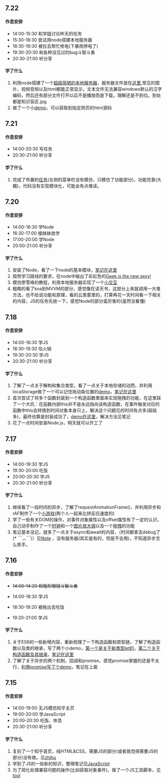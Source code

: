 ## 7.22

#### 作息安排

* 14:00-15:30 和学姐讨论昨天的任务
* 15:30-18:30 尝试用node搭建本地服务器
* 18:30-19:30 被拉去帮忙修电(下暴雨停电了)
* 19:30-20:30 和各种没见过的bug斗智斗勇
* 20:30-21:00 听分享

#### 学了什么

1. 利用node搭建了一个[超级简陋的本地服务器](./Tasks/Node/test.js)，服务器文件放在[这里](.\Tasks\Node\file),常见的图片、视频音频以及html都能正常显示，文本文件无法兼容windows默认的汉字编码，然后还有部分文件打开以后不是播放而是下载，理解还是不到位。到处都是知识盲区.jpg
2. 做了一个小[demo](./P/Tasks/Node/demo01.html)，可以获取到指定网页的html源码

## 7.21

#### 作息安排

* 14:00-20:30 写任务
* 20:30-21:00 听分享

#### 学了什么

1. 完成了布置的[任务](./Tasks/JavaScript/task01)(左侧的菜单栏没有模仿，只模仿了功能部分)，功能完善(大概)，代码没有实现模块化，可能会有点难读。

## 7.20

#### 作息安排

* 14:00-16:30 学Node
* 16:30-17:00 接妹妹放学
* 17:00-20:00 学Node
* 20:00-21:00 听分享

#### 学了什么

1. 安装了Node，看了一下node的基本模块，[笔记在这里](./Notes/Node.md)
2. 按照学习路线的要求，在node中输出了彩虹色的[Geek is the new sexy!](.\Tasks\Node\task1)
3. 模仿廖雪峰的教程，利用本地服务器实现了一个[小交互](.\Tasks\Node\koa_app)
4. 粗略的看了koa到MVVM的部分，感觉像在读天书，这部分上来就调用一大堆方法，也不给说功能和原理，看的云里雾里的，打算再花一天时间看一下相关的内容，JS的任务先放一下，感觉Node的部分蛮厉害的(虽然没看懂)

## 7.18

#### 作息安排

* 14:00-18:30 学JS
* 18:30-19:30 恰火锅
* 19:30-20:30 学JS
* 20:30-21:00 听分享

#### 学了什么

1. 了解了一点关于解构和集合类型，看了一点关于本地存储的动西，并利用locaStorage做了一个可以记住拖动条位置的[demo](./Tasks/JavaScript/demo09.html)，[笔记在这里](./Notes/JavaScript.md)
2. 首次尝试了将多个函数封装到一个构造函数里面来实现拖拽的功能，在这里踩了一个大坑：在函数内部this并不是永远指向该构造函数，在事件触发对应的函数中this会转换到时间对象本身只上，解决这个问题花的时间有点多(超级多)，最终也算是封装成功了，[demo在这里](./Tasks/JavaScript/demo08.html)，解决方法见笔记
3. 花了一点时间安装Node.js，明天就可以开工了

## 7.17

#### 作息安排

* 14:00-19:30 学JS
* 19:30-20:00 吃饭
* 20:00-20:30 学JS
* 20:30-21:00 听分享

#### 学了什么

1. 继续看了一段时间的异步，了解了requestAnimationFrame()，并利用异步和rAF制作了一个[小游戏](./Tasks/JavaScript/demo05.html)(两个人一起来比拼反应速度的)
2. 学了一些有关DOM的操作，对事件对象属性以及offset属性有了一定的认识，自己动手制作了一个[时钟](./Tasks/JavaScript/demo04.html)和一个[图片放大镜](./Tasks/JavaScript/demo06.html)以及一个[拖拽](./Tasks/JavaScript/demo07.html)的功能
3. 笔记基本没记，就多了一点关于async和await的内容，（时间都拿去debug了(* ￣︿￣)）见[Note](./Notes/JavaScript.md) ，没有服务器(其实是有的，但是不会用)，不知道异步怎么练手。

## 7.16

#### 作息安排

* ~~14:00-14:20  和隐形眼镜斗智斗勇~~

* 14:00-18:30 学JS
* 18:30-19:20 被拖出去吃饭
* 19:20-21:00  学JS

#### 学了什么

1. 关于ES6的一些新增内容，重新梳理了一下构造函数和原型链，了解了构造函数以及类的继承，写了两个小demo，[第一个是关于新类型let的](./Tasks/JavaScript/demo01.html)，[第二个关于构造函数及其继承](./Tasks/JavaScript/demo02.html)，[笔记在这里](./Notes/JavaScript.md)
2. 了解了关于异步的两个机制，回调和promise，感觉promise掌握的还是不太行，[利用promise写了个demo](./Tasks/JavaScript/demo03.html)，笔记在上面

## 7.15

#### 作息安排

* 14:00-19:00 无JS模仿知乎主页
* 19:00-20:00 学JavaScript
* 20:00-20:30 吃饭、休息
* 20:30-21:00 听分享

#### 学了什么

1. 复刻了一个知乎首页，纯HTML&CSS，需要JS的部分(或者我觉得需要JS的部分)没有做。见[zhihu](./Tasks/HTML&CSS/zhihu)
2. 学到了JS的一些新的知识，整理笔记见[JavaScript](./Notes/JavaScript.md)
3. 为了简化处理兼容问题的操作(比如获取对象事件)，做了一个JS工具脚本，见[tool](./Tasks/JavaScript/tool.js)

